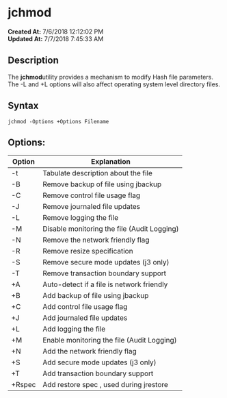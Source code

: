 # jchmod

**Created At:** 7/6/2018 12:12:02 PM  
**Updated At:** 7/7/2018 7:45:33 AM  


## Description 

The **jchmod**utility provides a mechanism to modify Hash file parameters. The -L and +L options will also affect operating system level directory files.

## Syntax

```
jchmod -Options +Options Filename
```

## Options:


| Option<br> | Explanation<br> |
| --- | --- |
| -t<br> | Tabulate description about the file<br> |
| -B<br> | Remove backup of file using jbackup<br> |
| -C<br> | Remove control file usage flag<br> |
| -J<br> | Remove journaled file updates<br> |
| -L<br> | Remove logging the file<br> |
| -M<br> | Disable monitoring the file (Audit Logging)<br> |
| -N<br> | Remove the network friendly flag<br> |
| -R<br> | Remove resize specification<br> |
| -S<br> | Remove secure mode updates (j3 only)<br> |
| -T<br> | Remove transaction boundary support<br> |
| +A<br> | Auto-detect if a file is network friendly<br> |
| +B<br> | Add backup of file using jbackup<br> |
| +C<br> | Add control file usage flag<br> |
| +J<br> | Add journaled file updates<br> |
| +L<br> | Add logging the file<br> |
| +M<br> | Enable monitoring the file (Audit Logging)<br> |
| +N<br> | Add the network friendly flag<br> |
| +S<br> | Add secure mode updates (j3 only)<br> |
| +T<br> | Add transaction boundary support<br> |
| +Rspec<br> | Add restore spec , used during jrestore<br> |

